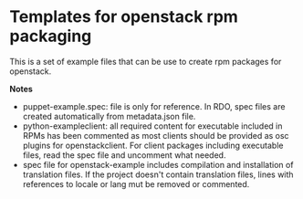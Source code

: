 # Templates for openstack rpm packaging

This is a set of example files that can be use to create rpm packages for openstack. 

**Notes**

- puppet-example.spec: file is only for reference. In RDO, spec files are created automatically from metadata.json file.
- python-exampleclient: all required content for executable included in RPMs has been commented as most clients should be provided as osc plugins for openstackclient. For client packages including executable files, read the spec file and uncomment what needed.
- spec file for openstack-example includes compilation and installation of translation files. If the project doesn't contain translation files, lines with references to locale or lang mut be removed or commented.
